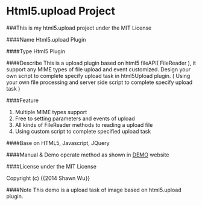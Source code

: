 Html5.upload Project
=========

###This is my html5.upload project under the MIT License

####Name 
Html5.upload Plugin

####Type 
Html5 Plugin

####Describe
This is a upload plugin based on html5 fileAPI( FileReader ), it support any MIME types of file upload and event customized.
Design your own script to complete specify upload task in html5Upload plugin.
( Using your own file processing and server side script to complete specify upload task )

####Feature 
1. Multiple MIME types support
2. Free to setting parameters and events of upload
3. All kinds of FileReader methods to reading a upload file
4. Using custom script to complete specified upload task

####Base on
HTML5, Javascript, JQuery

####Manual & Demo
operate method as shown in <a href="http://www.water-start.net:3355/html5.upload/upload.html">DEMO</a> website

####License
under the MIT License <p>Copyright (c) {{2014 Shawn Wu}}</p>

####Note
This demo is a upload task of image based on html5.upload plugin.
